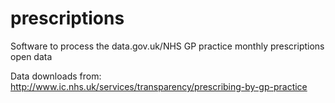 prescriptions
=============

Software to process the data.gov.uk/NHS GP practice monthly prescriptions open data

Data downloads from: http://www.ic.nhs.uk/services/transparency/prescribing-by-gp-practice